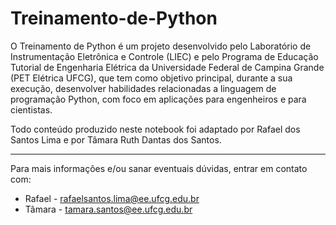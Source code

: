 # Treinamento-de-Python

O Treinamento de Python é um projeto desenvolvido pelo Laboratório de
Instrumentação Eletrônica e Controle (LIEC) e pelo Programa de Educação Tutorial
de Engenharia Elétrica da Universidade Federal de Campina Grande (PET Elétrica
UFCG), que tem como objetivo principal, durante a sua execução, desenvolver
habilidades relacionadas a linguagem de programação Python, com foco em
aplicações para engenheiros e para cientistas.

Todo conteúdo produzido neste notebook foi adaptado por Rafael dos Santos Lima e por Tâmara Ruth Dantas dos Santos.

---

Para mais informações e/ou sanar eventuais dúvidas, entrar em contato com:
*   Rafael - rafaelsantos.lima@ee.ufcg.edu.br
*   Tâmara - tamara.santos@ee.ufcg.edu.br
